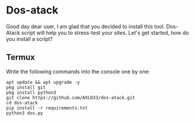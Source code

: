 # Dos-atack
Good day dear user, I am glad that you decided to install this tool. Dos-Atack script will help you to stress-test your sites. Let's get started, how do you install a script?
## Termux
Write the following commands into the console one by one:
```
apt update && apt upgrade -y
pkg install git
pkg install python3
git clone https://github.com/AXL033/dos-atack.git
cd dos-atack
pip install -r requirements.txt
python3 dos.py
```
